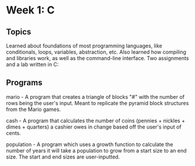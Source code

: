 # Week 1: C

## Topics
Learned about foundations of most programming languages, like conditionals, loops, variables, abstraction, etc. Also learned how compiling and libraries work, as well as the command-line interface. Two assignments and a lab written in C:

## Programs
mario - A program that creates a triangle of blocks "#" with the number of rows being the user's input. Meant to replicate the pyramid block structures from the Mario games. 

cash - A program that calculates the number of coins (pennies + nickles + dimes + quarters) a cashier owes in change based off the user's input of cents.

population - A program which uses a growth function to calculate the number of years it will take a population to grow from a start size to an end size. The start and end sizes are user-inputted.